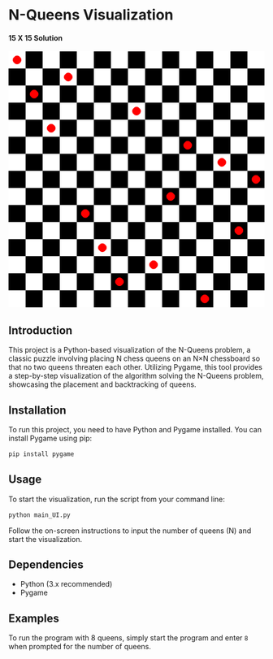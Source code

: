 # N-Queens Visualization



#### 15 X 15 Solution 
![image](https://github.com/oscarNCC/N-Queens-Visualization/blob/main/15X15_final_solution.png) 


## Introduction

This project is a Python-based visualization of the N-Queens problem, a classic puzzle involving placing N chess queens on an N×N chessboard so that no two queens threaten each other. Utilizing Pygame, this tool provides a step-by-step visualization of the algorithm solving the N-Queens problem, showcasing the placement and backtracking of queens.

## Installation

To run this project, you need to have Python and Pygame installed. You can install Pygame using pip:

```bash
pip install pygame
```

## Usage

To start the visualization, run the script from your command line:

```bash
python main_UI.py
```

Follow the on-screen instructions to input the number of queens (N) and start the visualization.


## Dependencies

- Python (3.x recommended)
- Pygame


## Examples

To run the program with 8 queens, simply start the program and enter `8` when prompted for the number of queens.



